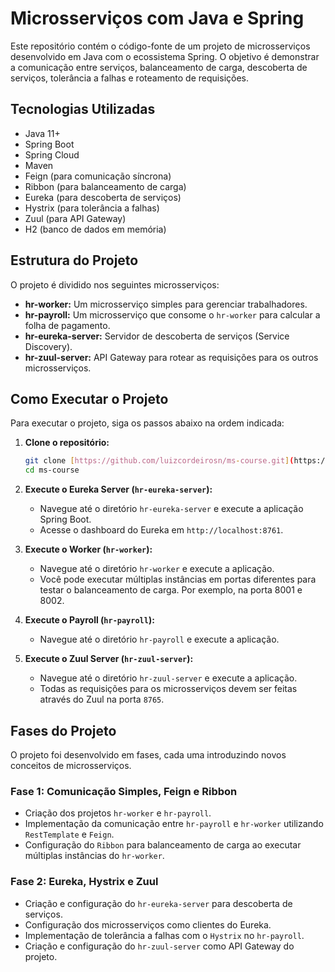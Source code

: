 # Microsserviços com Java e Spring

Este repositório contém o código-fonte de um projeto de microsserviços desenvolvido em Java com o ecossistema Spring. O objetivo é demonstrar a comunicação entre serviços, balanceamento de carga, descoberta de serviços, tolerância a falhas e roteamento de requisições.

## Tecnologias Utilizadas

* Java 11+
* Spring Boot
* Spring Cloud
* Maven
* Feign (para comunicação síncrona)
* Ribbon (para balanceamento de carga)
* Eureka (para descoberta de serviços)
* Hystrix (para tolerância a falhas)
* Zuul (para API Gateway)
* H2 (banco de dados em memória)

## Estrutura do Projeto

O projeto é dividido nos seguintes microsserviços:

* **hr-worker:** Um microsserviço simples para gerenciar trabalhadores.
* **hr-payroll:** Um microsserviço que consome o `hr-worker` para calcular a folha de pagamento.
* **hr-eureka-server:** Servidor de descoberta de serviços (Service Discovery).
* **hr-zuul-server:** API Gateway para rotear as requisições para os outros microsserviços.

## Como Executar o Projeto

Para executar o projeto, siga os passos abaixo na ordem indicada:

1.  **Clone o repositório:**
    ```bash
    git clone [https://github.com/luizcordeirosn/ms-course.git](https://github.com/luizcordeirosn/ms-course.git)
    cd ms-course
    ```

2.  **Execute o Eureka Server (`hr-eureka-server`):**
    * Navegue até o diretório `hr-eureka-server` e execute a aplicação Spring Boot.
    * Acesse o dashboard do Eureka em `http://localhost:8761`.

3.  **Execute o Worker (`hr-worker`):**
    * Navegue até o diretório `hr-worker` e execute a aplicação.
    * Você pode executar múltiplas instâncias em portas diferentes para testar o balanceamento de carga. Por exemplo, na porta 8001 e 8002.

4.  **Execute o Payroll (`hr-payroll`):**
    * Navegue até o diretório `hr-payroll` e execute a aplicação.

5.  **Execute o Zuul Server (`hr-zuul-server`):**
    * Navegue até o diretório `hr-zuul-server` e execute a aplicação.
    * Todas as requisições para os microsserviços devem ser feitas através do Zuul na porta `8765`.

## Fases do Projeto

O projeto foi desenvolvido em fases, cada uma introduzindo novos conceitos de microsserviços.

### Fase 1: Comunicação Simples, Feign e Ribbon

* Criação dos projetos `hr-worker` e `hr-payroll`.
* Implementação da comunicação entre `hr-payroll` e `hr-worker` utilizando `RestTemplate` e `Feign`.
* Configuração do `Ribbon` para balanceamento de carga ao executar múltiplas instâncias do `hr-worker`.

### Fase 2: Eureka, Hystrix e Zuul

* Criação e configuração do `hr-eureka-server` para descoberta de serviços.
* Configuração dos microsserviços como clientes do Eureka.
* Implementação de tolerância a falhas com o `Hystrix` no `hr-payroll`.
* Criação e configuração do `hr-zuul-server` como API Gateway do projeto.
